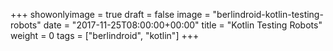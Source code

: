 +++
showonlyimage = true
draft = false
image = "berlindroid-kotlin-testing-robots"
date = "2017-11-25T08:00:00+00:00"
title = "Kotlin Testing Robots"
weight = 0
tags = ["berlindroid", "kotlin"]
+++


